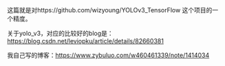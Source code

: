 这篇就是对https://github.com/wizyoung/YOLOv3_TensorFlow 这个项目的一个精度。

关于yolo_v3，对应的比较好的blog是：https://blog.csdn.net/leviopku/article/details/82660381

我自己写的博客：https://www.zybuluo.com/w460461339/note/1414034
